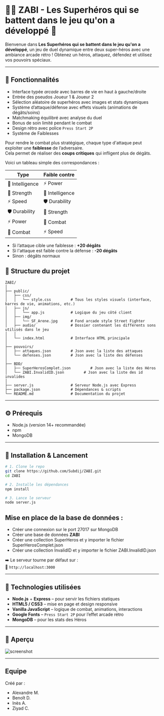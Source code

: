 
# 🦸‍♂️ ZABI - Les Superhéros qui se battent dans le jeu qu'on a développé 🥊

Bienvenue dans **Les Superhéros qui se battent dans le jeu qu'on a développé**, un jeu de duel dynamique entre deux super-héros avec une ambiance arcade rétro !
Obtenez un héros, attaquez, défendez et utilisez vos pouvoirs spéciaux.

---

## 🚀 Fonctionnalités

- Interface typée *arcade* avec barres de vie en haut à gauche/droite
- Entrée des pseudos Joueur 1 & Joueur 2
- Sélection aléatoire de superhéros avec images et stats dynamiques
- Système d’attaque/défense avec effets visuels (animations de dégâts/soins)
- Matchmaking équilibré avec analyse du duel
- Bonus de soin limité pendant le combat
- Design rétro avec police `Press Start 2P`
- Système de Faiblesses

Pour rendre le combat plus stratégique, chaque type d'attaque peut exploiter une **faiblesse** de l’adversaire.  
Cela permet de réaliser des **coups critiques** qui infligent plus de dégâts.

Voici un tableau simple des correspondances :

| Type             | Faible contre        |
|------------------|----------------------|
| 🧠 Intelligence   | ⚡ Power              |
| 💪 Strength       | 🧠 Intelligence       |
| ⚡ Speed          | 🛡️ Durability         |
| 🛡️ Durability     | 💪 Strength           |
| ⚡ Power          | 🥋 Combat             |
| 🥋 Combat         | ⚡ Speed              |


- Si l’attaque cible une faiblesse : **+20 dégâts**
- Si l'attaque est faible contre la défense : **-20 dégâts**
- Sinon : dégâts normaux


## 📁 Structure du projet

```
ZABI/
│
├── public/
│   ├── css/
│   │   └── style.css         # Tous les styles visuels (interface, barres de vie, animations, etc.)
│   ├── js/
│   │   └── app.js            # Logique du jeu côté client
│   ├── img/
│   │   └── SF_Arene.jpg      # Fond arcade style Street Fighter
│   ├── audio/                # Dossier contenant les différents sons utilisés dans le jeu
│   │  
│   └── index.html            # Interface HTML principale
│
├── pouvoirs/
│   ├── attaques.json         # Json avec la liste des attaques 
│   └── defenses.json         # Json avec la liste des défenses
│
├── BDD/
│   ├── SuperHerosComplet.json         # Json avec la liste des Héros 
│   └── ZABI.InvalidID.json         # Json avec la liste des id invalides
│
├── server.js                 # Serveur Node.js avec Express
├── package.json              # Dépendances & scripts
└── README.md                 # Documentation du projet
```

---

## ⚙️ Prérequis

- Node.js (version 14+ recommandée)
- npm
- MongoDB

---

## 🔧 Installation & Lancement

```bash
# 1. Clone le repo
git clone https://github.com/Subdij/ZABI.git
cd ZABI

# 2. Installe les dépendances
npm install

# 3. Lance le serveur
node server.js
```
## Mise en place de la base de données : 

- Créer une connexion sur le port 27017 sur MongoDB
- Créer une base de données **ZABI**
- Créer une collection SuperHeros et y importer le fichier SuperHerosComplet.json
- Créer une collection InvalidID et y importer le fichier ZABI.InvalidID.json 

➡️ Le serveur tourne par défaut sur :  
📍 `http://localhost:3000`

---

## 🧠 Technologies utilisées

- **Node.js** + **Express** – pour servir les fichiers statiques
- **HTML5 / CSS3** – mise en page et design responsive
- **Vanilla JavaScript** – logique de combat, animations, interactions
- **Google Fonts** – `Press Start 2P` pour l’effet arcade rétro
- **MongoDB** – pour les stats des Héros

---

## 📸 Aperçu

![screenshot](./img/preview.png)

---

## Equipe

Créé par : 

- Alexandre M.
- Benoît D.
- Inès A.
- Ziyad C.

